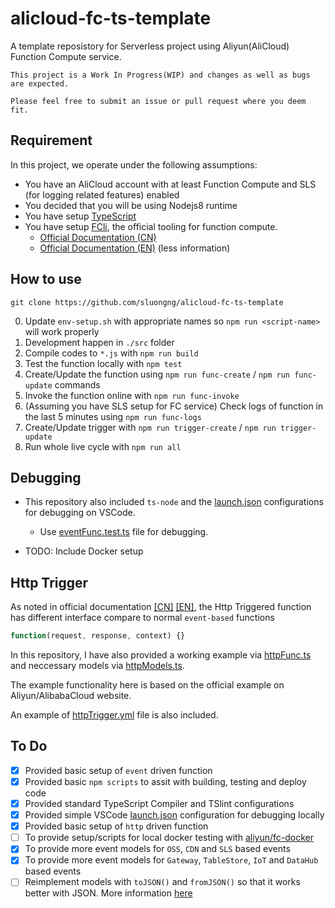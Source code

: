 # alicloud-fc-ts-template

A template reposistory for Serverless project using Aliyun(AliCloud) Function Compute service.

```text
This project is a Work In Progress(WIP) and changes as well as bugs are expected.

Please feel free to submit an issue or pull request where you deem fit.
```

## Requirement

In this project, we operate under the following assumptions:

- You have an AliCloud account with at least Function Compute and SLS (for logging related features) enabled
- You decided that you will be using Nodejs8 runtime
- You have setup [TypeScript](https://www.typescriptlang.org/docs/handbook/typescript-in-5-minutes.html)
- You have setup [FCli](https://github.com/aliyun/fcli), the official tooling for function compute.
    - [Official Documentation (CN)](https://help.aliyun.com/document_detail/52995.html)
    - [Official Documentation (EN)](https://www.alibabacloud.com/help/doc-detail/52995.htm) (less information)

## How to use

```shell
git clone https://github.com/sluongng/alicloud-fc-ts-template
```

0. Update `env-setup.sh` with appropriate names so `npm run <script-name>` will work properly
1. Development happen in `./src` folder
2. Compile codes to `*.js` with `npm run build`
3. Test the function locally with `npm test`
4. Create/Update the function using `npm run func-create` / `npm run func-update` commands
5. Invoke the function online with `npm run func-invoke`
6. (Assuming you have SLS setup for FC service) Check logs of function in the last 5 minutes using `npm run func-logs`
7. Create/Update trigger with `npm run trigger-create` / `npm run trigger-update`
8. Run whole live cycle with `npm run all`

## Debugging

- This repository also included `ts-node` and the [launch.json](.vscode/launch.json) configurations for debugging on VSCode.
    - Use [eventFunc.test.ts](src/eventFunc.test.ts) file for debugging.

- TODO: Include Docker setup

## Http Trigger

As noted in official documentation [[CN]](https://help.aliyun.com/document_detail/71229.html?spm=a2c4g.11186623.6.622.9vR6BY) [[EN]](https://www.alibabacloud.com/help/doc-detail/71229.htm#HTTP%20trigger%20interface%20format), the Http Triggered function has different interface compare to normal `event-based` functions

```javascript
function(request, response, context) {}
```

In this repository, I have also provided a working example via [httpFunc.ts](src/httpFunc.ts) and neccessary models via [httpModels.ts](src/alicloud/httpModels.ts).

The example functionality here is based on the official example on Aliyun/AlibabaCloud website.

An example of [httpTrigger.yml](triggers/httpTrigger.yml) file is also included.

## To Do

- [x] Provided basic setup of `event` driven function
- [x] Provided basic `npm scripts` to assit with building, testing and deploy code
- [x] Provided standard TypeScript Compiler and TSlint configurations
- [x] Provided simple VSCode [launch.json](.vscode/launch.json) configuration for debugging locally
- [x] Provided basic setup of `http` driven function
- [ ] To provide setup/scripts for local docker testing with [aliyun/fc-docker](https://github.com/aliyun/fc-docker)
- [x] To provide more event models for `OSS`, `CDN` and `SLS` based events
- [x] To provide more event models for `Gateway`, `TableStore`, `IoT` and `DataHub` based events
- [ ] Reimplement models with `toJSON()` and `fromJSON()` so that it works better with JSON. More information [here](http://choly.ca/post/typescript-json/)
